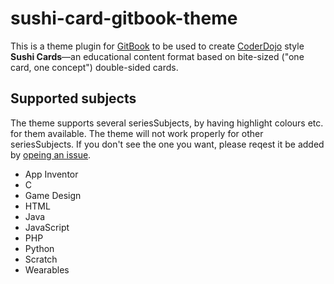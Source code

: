 # sushi-card-gitbook-theme
This is a theme plugin for [GitBook](https://gitbook.com) to be used to create [CoderDojo](https://coderdojo.com) style **Sushi Cards**—an educational content format based on bite-sized ("one card, one concept") double-sided cards.

## Supported subjects
The theme supports several seriesSubjects, by having highlight colours etc. for them available. The theme will not work properly for other seriesSubjects. If you don't see the one you want, please reqest it be added by [opeing an issue](http://dojo.soy/theme-subject-request).

* App Inventor
* C
* Game Design
* HTML
* Java
* JavaScript
* PHP
* Python
* Scratch
* Wearables

